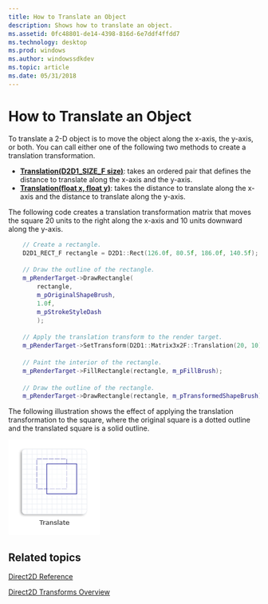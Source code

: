 ```yaml
---
title: How to Translate an Object
description: Shows how to translate an object.
ms.assetid: 0fc48801-de14-4398-816d-6e7ddf4ffdd7
ms.technology: desktop
ms.prod: windows
ms.author: windowssdkdev
ms.topic: article
ms.date: 05/31/2018
---
```


# How to Translate an Object

To translate a 2-D object is to move the object along the x-axis, the y-axis, or both. You can call either one of the following two methods to create a translation transformation.

-   [**Translation(D2D1\_SIZE\_F size)**](/windows/desktop/api/d2d1helper/nf-d2d1helper-matrix3x2f-translation(float,float)): takes an ordered pair that defines the distance to translate along the x-axis and the y-axis.
-   [**Translation(float x, float y)**](/windows/desktop/api/d2d1helper/): takes the distance to translate along the x-axis and the distance to translate along the y-axis.

The following code creates a translation transformation matrix that moves the square 20 units to the right along the x-axis and 10 units downward along the y-axis.


```C++
    // Create a rectangle.
    D2D1_RECT_F rectangle = D2D1::Rect(126.0f, 80.5f, 186.0f, 140.5f);

    // Draw the outline of the rectangle.
    m_pRenderTarget->DrawRectangle(
        rectangle,
        m_pOriginalShapeBrush,
        1.0f,
        m_pStrokeStyleDash
        );

    // Apply the translation transform to the render target.
    m_pRenderTarget->SetTransform(D2D1::Matrix3x2F::Translation(20, 10));

    // Paint the interior of the rectangle.
    m_pRenderTarget->FillRectangle(rectangle, m_pFillBrush);

    // Draw the outline of the rectangle.
    m_pRenderTarget->DrawRectangle(rectangle, m_pTransformedShapeBrush);
```



The following illustration shows the effect of applying the translation transformation to the square, where the original square is a dotted outline and the translated square is a solid outline.

![illustration of a square moved 20 units to the right along the x-axis and 10 units down along the y-axis](images/translation-ovw.png)

## Related topics

<dl> <dt>

[Direct2D Reference](reference.md)
</dt> <dt>

[Direct2D Transforms Overview](direct2d-transforms-overview.md)
</dt> </dl>

 

 




